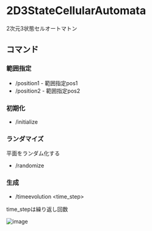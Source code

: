 # 2D3StateCellularAutomata
2次元3状態セルオートマトン
## コマンド
### 範囲指定
- /position1 - 範囲指定pos1
- /position2 - 範囲指定pos2 
### 初期化
- /initialize
### ランダマイズ

平面をランダム化する
- /randomize
### 生成
- /timeevolution <time_step>

time_stepは繰り返し回数

![image](https://user-images.githubusercontent.com/115648249/222972433-ec50c615-073e-43e5-af01-5be8c0bea01d.png)
